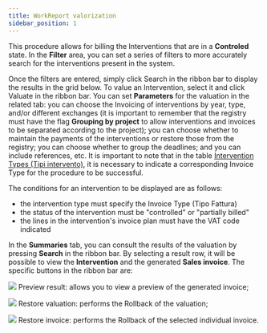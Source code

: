 ```yaml
---
title: WorkReport valorization
sidebar_position: 1
---
```


This procedure allows for billing the Interventions that are in a **Controled** state. In the **Filter** area, you can set a series of filters to more accurately search for the interventions present in the system.

Once the filters are entered, simply click Search in the ribbon bar to display the results in the grid below. To value an Intervention, select it and click Valuate in the ribbon bar. 
You can set **Parameters** for the valuation in the related tab: you can choose the Invoicing of interventions by year, type, and/or different exchanges (it is important to remember that the registry must have the flag **Grouping by project** to allow interventions and invoices to be separated according to the project); you can choose whether to maintain the payments of the interventions or restore those from the registry; you can choose whether to group the deadlines; and you can include references, etc. 
It is important to note that in the table [Intervention Types (Tipi intervento)](/docs/configurations/tables/project-management/intervention-type/), it is necessary to indicate a corresponding Invoice Type for the procedure to be successful.

The conditions for an intervention to be displayed are as follows: 
- the intervention type must specify the Invoice Type (Tipo Fattura)
- the status of the intervention must be "controlled" or "partially billed"
- the lines in the intervention's invoice plan must have the VAT code indicated

In the **Summaries** tab, you can consult the results of the valuation by pressing **Search** in the ribbon bar. By selecting a result row, it will be possible to view the **Intervention** and the generated **Sales invoice**. The specific buttons in the ribbon bar are:

![](/img/neutral/common/preview.png) Preview result: allows you to view a preview of the generated invoice;

![](/img/neutral/common/execute-restore.png) Restore valuation: performs the Rollback of the valuation;

![](/img/neutral/common/rollback.png) Restore invoice: performs the Rollback of the selected individual invoice.